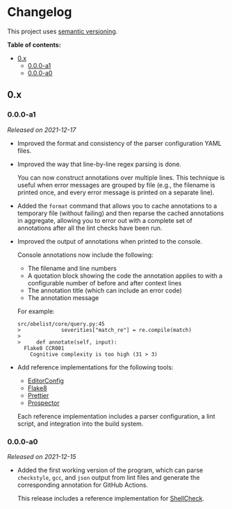 # Changelog

This project uses [semantic versioning][semver].

**Table of contents:**

- [0.x](#0x)
  - [0.0.0-a1](#000-a1)
  - [0.0.0-a0](#000-a0)

[semver]: https://semver.org/

<!--

## Unreleased

- Added the `OBELIST_NO_ERROR` environment variable.

  If you set the `OBELIST_NO_ERROR` environment variable to `true`, the `obelist` command will ignore the `--error-on` option and never exit with an error.

- Added reference implementations for the following tools:

  - [Black][black]
  - [cSpell][cspell]
  - [Lintspaces][lintspaces]
  - [Lychee][lychee]
  - [markdown-link-check][mlc]
  - [MarkdownLint][markdownlint]
  - [Misspell][misspell]
  - [reorder-python-imports][py-imports]
  - [shfmt][shfmt]
  - [Whitespace Total Fixer][wtf]
  - [woke][woke]

  Each reference implementation includes a parser configuration, a lint script, and integration into the build system.

-->

## 0.x

### 0.0.0-a1

_Released on 2021-12-17_

- Improved the format and consistency of the parser configuration YAML files.

- Improved the way that line-by-line regex parsing is done.

  You can now construct annotations over multiple lines. This technique is useful when error messages are grouped by file (e.g., the filename is printed once, and every error message is printed on a separate line).

- Added the `format` command that allows you to cache annotations to a temporary file (without failing) and then reparse the cached annotations in aggregate, allowing you to error out with a complete set of annotations after all the lint checks have been run.

- Improved the output of annotations when printed to the console.

  Console annotations now include the following:

  - The filename and line numbers
  - A quotation block showing the code the annotation applies to with a configurable number of before and after context lines
  - The annotation title (which can include an error code)
  - The annotation message

  For example:

  ```text
  src/obelist/core/query.py:45
  >             severities["match_re"] = re.compile(match)
  >
  >     def annotate(self, input):
    Flake8 CCR001
      Cognitive complexity is too high (31 > 3)
  ```

- Add reference implementations for the following tools:

  - [EditorConfig][editorconfig]
  - [Flake8][flake8]
  - [Prettier][prettier]
  - [Prospector][prospector]

  Each reference implementation includes a parser configuration, a lint script, and integration into the build system.

### 0.0.0-a0

_Released on 2021-12-15_

- Added the first working version of the program, which can parse `checkstyle`, `gcc`, and `json` output from lint files and generate the corresponding annotation for GitHub Actions.

  This release includes a reference implementation for [ShellCheck][shellcheck].

[black]: https://black.readthedocs.io/en/stable/index.html
[cspell]: https://cspell.org/
[editorconfig]: https://editorconfig.org/
[flake8]: https://flake8.pycqa.org/en/latest/
[lintspaces]: https://github.com/evanshortiss/lintspaces-cli
[lychee]: https://github.com/lycheeverse/lychee
[markdownlint]: https://github.com/igorshubovych/markdownlint-cli
[misspell]: https://github.com/client9/misspell
[mlc]: https://github.com/tcort/markdown-link-check
[prettier]: https://prettier.io/
[prospector]: http://prospector.landscape.io/en/master/
[py-imports]: https://github.com/asottile/reorder_python_imports
[shellcheck]: https://www.shellcheck.net/
[shfmt]: https://github.com/patrickvane/shfmt
[woke]: https://github.com/get-woke/woke
[wtf]: https://github.com/dlenski/wtf
